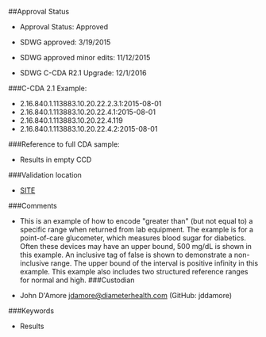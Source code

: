 ##Approval Status 

* Approval Status: Approved
* SDWG approved: 3/19/2015
* SDWG approved minor edits: 11/12/2015

* SDWG C-CDA R2.1 Upgrade: 12/1/2016    

###C-CDA 2.1 Example: 

* 2.16.840.1.113883.10.20.22.2.3.1:2015-08-01
* 2.16.840.1.113883.10.20.22.4.1:2015-08-01
* 2.16.840.1.113883.10.20.22.4.119
* 2.16.840.1.113883.10.20.22.4.2:2015-08-01

###Reference to full CDA sample:
* Results in empty CCD


###Validation location

* [SITE](https://sitenv.org/c-cda-validator)


###Comments

* This is an example of how to encode "greater than" (but not equal to) a specific range when returned from lab equipment. The example is for a point-of-care glucometer, which measures blood sugar for diabetics. Often these devices may have an upper bound, 500 mg/dL is shown in this example. An inclusive tag of false is shown to demonstrate a non-inclusive range. The upper bound of the interval is positive infinity in this example. This example also includes two structured reference ranges for normal and high.
###Custodian

* John D'Amore jdamore@diameterhealth.com (GitHub: jddamore)



###Keywords

* Results